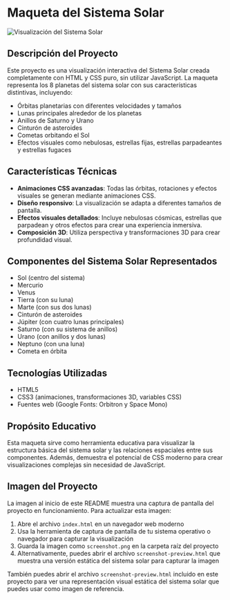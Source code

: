 # Maqueta del Sistema Solar

![Visualización del Sistema Solar](./images/image.png)

## Descripción del Proyecto
Este proyecto es una visualización interactiva del Sistema Solar creada completamente con HTML y CSS puro, sin utilizar JavaScript. La maqueta representa los 8 planetas del sistema solar con sus características distintivas, incluyendo:

- Órbitas planetarias con diferentes velocidades y tamaños
- Lunas principales alrededor de los planetas
- Anillos de Saturno y Urano
- Cinturón de asteroides
- Cometas orbitando el Sol
- Efectos visuales como nebulosas, estrellas fijas, estrellas parpadeantes y estrellas fugaces

## Características Técnicas
- **Animaciones CSS avanzadas**: Todas las órbitas, rotaciones y efectos visuales se generan mediante animaciones CSS.
- **Diseño responsivo**: La visualización se adapta a diferentes tamaños de pantalla.
- **Efectos visuales detallados**: Incluye nebulosas cósmicas, estrellas que parpadean y otros efectos para crear una experiencia inmersiva.
- **Composición 3D**: Utiliza perspectiva y transformaciones 3D para crear profundidad visual.

## Componentes del Sistema Solar Representados
- Sol (centro del sistema)
- Mercurio
- Venus
- Tierra (con su luna)
- Marte (con sus dos lunas)
- Cinturón de asteroides
- Júpiter (con cuatro lunas principales)
- Saturno (con su sistema de anillos)
- Urano (con anillos y dos lunas)
- Neptuno (con una luna)
- Cometa en órbita

## Tecnologías Utilizadas
- HTML5
- CSS3 (animaciones, transformaciones 3D, variables CSS)
- Fuentes web (Google Fonts: Orbitron y Space Mono)

## Propósito Educativo
Esta maqueta sirve como herramienta educativa para visualizar la estructura básica del sistema solar y las relaciones espaciales entre sus componentes. Además, demuestra el potencial de CSS moderno para crear visualizaciones complejas sin necesidad de JavaScript.

## Imagen del Proyecto
La imagen al inicio de este README muestra una captura de pantalla del proyecto en funcionamiento. Para actualizar esta imagen:

1. Abre el archivo `index.html` en un navegador web moderno
2. Usa la herramienta de captura de pantalla de tu sistema operativo o navegador para capturar la visualización
3. Guarda la imagen como `screenshot.png` en la carpeta raíz del proyecto
4. Alternativamente, puedes abrir el archivo `screenshot-preview.html` que muestra una versión estática del sistema solar para capturar la imagen

También puedes abrir el archivo `screenshot-preview.html` incluido en este proyecto para ver una representación visual estática del sistema solar que puedes usar como imagen de referencia.